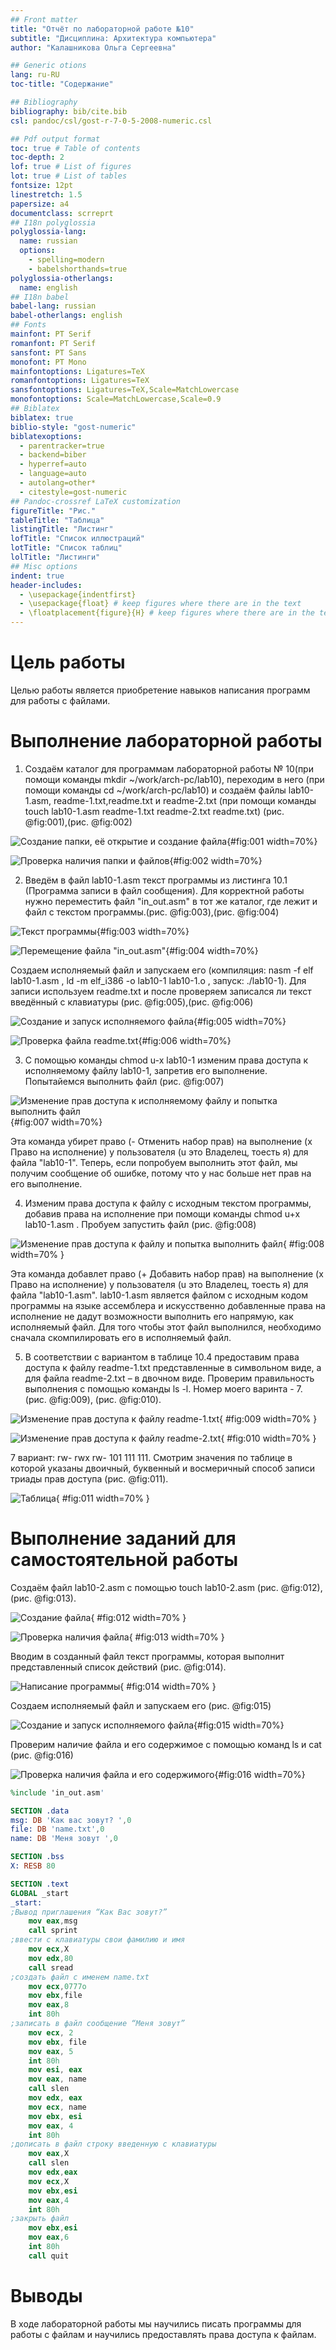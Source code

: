 ```yaml
---
## Front matter
title: "Отчёт по лабораторной работе №10"
subtitle: "Дисциплина: Архитектура компьютера"
author: "Калашникова Ольга Сергеевна"

## Generic otions
lang: ru-RU
toc-title: "Содержание"

## Bibliography
bibliography: bib/cite.bib
csl: pandoc/csl/gost-r-7-0-5-2008-numeric.csl

## Pdf output format
toc: true # Table of contents
toc-depth: 2
lof: true # List of figures
lot: true # List of tables
fontsize: 12pt
linestretch: 1.5
papersize: a4
documentclass: scrreprt
## I18n polyglossia
polyglossia-lang:
  name: russian
  options:
	- spelling=modern
	- babelshorthands=true
polyglossia-otherlangs:
  name: english
## I18n babel
babel-lang: russian
babel-otherlangs: english
## Fonts
mainfont: PT Serif
romanfont: PT Serif
sansfont: PT Sans
monofont: PT Mono
mainfontoptions: Ligatures=TeX
romanfontoptions: Ligatures=TeX
sansfontoptions: Ligatures=TeX,Scale=MatchLowercase
monofontoptions: Scale=MatchLowercase,Scale=0.9
## Biblatex
biblatex: true
biblio-style: "gost-numeric"
biblatexoptions:
  - parentracker=true
  - backend=biber
  - hyperref=auto
  - language=auto
  - autolang=other*
  - citestyle=gost-numeric
## Pandoc-crossref LaTeX customization
figureTitle: "Рис."
tableTitle: "Таблица"
listingTitle: "Листинг"
lofTitle: "Список иллюстраций"
lotTitle: "Список таблиц"
lolTitle: "Листинги"
## Misc options
indent: true
header-includes:
  - \usepackage{indentfirst}
  - \usepackage{float} # keep figures where there are in the text
  - \floatplacement{figure}{H} # keep figures where there are in the text
---
```


# Цель работы

Целью работы является приобретение навыков написания программ для работы с файлами.

# Выполнение лабораторной работы

1. Создаём каталог для программам лабораторной работы № 10(при помощи команды mkdir ~/work/arch-pc/lab10), переходим в него (при помощи команды cd ~/work/arch-pc/lab10) и создаём файлы lab10-1.asm, readme-1.txt,readme.txt и readme-2.txt (при помощи команды touch lab10-1.asm readme-1.txt readme-2.txt readme.txt) (рис. @fig:001),(рис. @fig:002)

![Создание папки, её открытие и создание файла](image/lab10_1.png){#fig:001 width=70%}

![Проверка наличия папки и файлов](image/lab10_2.png){#fig:002 width=70%}

2. Введём в файл lab10-1.asm текст программы из листинга 10.1 (Программа записи в файл сообщения). Для корректной работы нужно переместить файл "in_out.asm" в тот же каталог, где лежит и файл с текстом программы.(рис. @fig:003),(рис. @fig:004)

![Текст программы](image/lab10_3.png){#fig:003 width=70%}

![Перемещение файла "in_out.asm"](image/lab10_4.png){#fig:004 width=70%}

Создаем исполняемый файл и запускаем его (компиляция: nasm -f elf lab10-1.asm , ld -m elf_i386 -o lab10-1 lab10-1.o , запуск: ./lab10-1). Для записи используем readme.txt и после проверяем записался ли текст введённый с клавиатуры (рис. @fig:005),(рис. @fig:006)

![Создание и запуск исполняемого файла](image/lab10_5.png){#fig:005 width=70%}

![Проверка файла readme.txt](image/lab10_6.png){#fig:006 width=70%}

3. С помощью команды chmod u-x lab10-1 изменим права доступа к исполняемому файлу lab10-1, запретив его выполнение. Попытайемся выполнить файл (рис. @fig:007)

![Изменение прав доступа к исполняемому файлу и попытка выполнить файл](image/lab10_7.png){#fig:007 width=70%}

Эта команда убирет право (- Отменить набор прав) на выполнение (x Право на исполнение) у пользователя (u это Владелец, тоесть я) для файла "lab10-1". Теперь, если попробуем выполнить этот файл, мы получим сообщение об ошибке, потому что у нас больше нет прав на его выполнение.

4. Изменим права доступа к файлу с исходным текстом программы, добавив права на исполнение при помощи команды chmod u+x lab10-1.asm . Пробуем запустить файл (рис. @fig:008)

![Изменение прав доступа к файлу и попытка выполнить файл](image/lab10_8.png){ #fig:008 width=70% }

Эта команда добавлет право (+ Добавить набор прав) на выполнение (x Право на исполнение) у пользователя (u это Владелец, тоесть я) для файла "lab10-1.asm".
lab10-1.asm является файлом с исходным кодом программы на языке ассемблера и искусственно добавленные права на исполнение не дадут возможности выполнить его напрямую, как исполняемый файл. Для того чтобы этот файл выполнился, необходимо сначала скомпилировать его в исполняемый файл.

5. В соответствии с вариантом в таблице 10.4 предоставим права доступа к файлу readme-1.txt представленные в символьном виде, а для файла readme-2.txt – в двочном виде. Проверим правильность выполнения с помощью команды ls -l. Номер моего варинта - 7. (рис. @fig:009), (рис. @fig:010).

![Изменение прав доступа к файлу readme-1.txt](image/lab10_9.png){ #fig:009 width=70% }

![Изменение прав доступа к файлу readme-2.txt](image/lab10_10.png){ #fig:010 width=70% }

7 вариант: rw- rwx rw- 101 111 111. Смотрим значения по таблице в которой указаны двоичный, буквенный и восмеричный способ записи триады прав доступа (рис. @fig:011).

![Таблица](image/lab10_11.png){ #fig:011 width=70% }

# Выполнение заданий для самостоятельной работы

Создаём файл lab10-2.asm с помощью touch lab10-2.asm (рис. @fig:012), (рис. @fig:013).

![Создание файла](image/lab10_12.png){ #fig:012 width=70% }

![Проверка наличия файла](image/lab10_13.png){ #fig:013 width=70% }

Вводим в созданный файл текст программы, которая выполнит представленный список действий  (рис. @fig:014).

![Написание программы](image/lab10_14.png){ #fig:014 width=70% }

Cоздаем исполняемый файл и запускаем его (рис. @fig:015)

![Создание и запуск исполняемого файла](image/lab10_15.png){#fig:015 width=70%}

Проверим наличие файла и его содержимое с помощью команд ls и cat (рис. @fig:016)

![Проверка наличия файла и его содержимого](image/lab10_16.png){#fig:016 width=70%}

```NASM
%include 'in_out.asm'

SECTION .data 
msg: DB 'Как вас зовут? ',0
file: DB 'name.txt',0
name: DB 'Меня зовут ',0

SECTION .bss
X: RESB 80

SECTION .text
GLOBAL _start
_start:
;Вывод приглашения “Как Вас зовут?”
    mov eax,msg
    call sprint
;ввести с клавиатуры свои фамилию и имя
    mov ecx,X
    mov edx,80
    call sread
;создать файл с именем name.txt
    mov ecx,0777o
    mov ebx,file
    mov eax,8
    int 80h
;записать в файл сообщение “Меня зовут”
    mov ecx, 2
    mov ebx, file
    mov eax, 5
    int 80h
    mov esi, eax
    mov eax, name
    call slen
    mov edx, eax
    mov ecx, name
    mov ebx, esi
    mov eax, 4
    int 80h
;дописать в файл строку введенную с клавиатуры
    mov eax,X 
    call slen 
    mov edx,eax 
    mov ecx,X 
    mov ebx,esi 
    mov eax,4 
    int 80h 
;закрыть файл
    mov ebx,esi
    mov eax,6
    int 80h
    call quit
```

# Выводы

В ходе лабораторной работы мы научились писать программы для работы с файлам и научились предоставлять права доступа к файлам.
